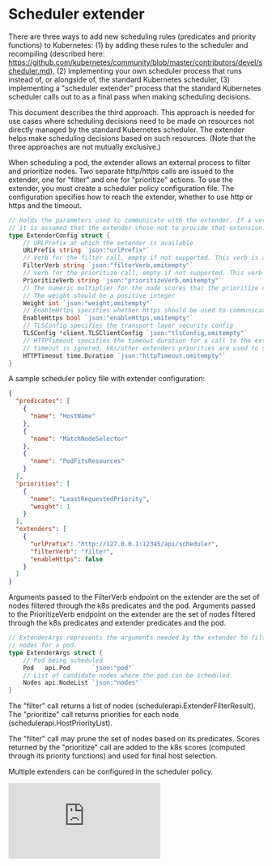 # Scheduler extender

There are three ways to add new scheduling rules (predicates and priority
functions) to Kubernetes: (1) by adding these rules to the scheduler and
recompiling (described here:
https://github.com/kubernetes/community/blob/master/contributors/devel/scheduler.md),
(2) implementing your own scheduler process that runs instead of, or alongside
of, the standard Kubernetes scheduler, (3) implementing a "scheduler extender"
process that the standard Kubernetes scheduler calls out to as a final pass when
making scheduling decisions.

This document describes the third approach. This approach is needed for use
cases where scheduling decisions need to be made on resources not directly
managed by the standard Kubernetes scheduler. The extender helps make scheduling
decisions based on such resources. (Note that the three approaches are not
mutually exclusive.)

When scheduling a pod, the extender allows an external process to filter and
prioritize nodes. Two separate http/https calls are issued to the extender, one
for "filter" and one for "prioritize" actions. To use the extender, you must
create a scheduler policy configuration file. The configuration specifies how to
reach the extender, whether to use http or https and the timeout.

```go
// Holds the parameters used to communicate with the extender. If a verb is unspecified/empty,
// it is assumed that the extender chose not to provide that extension.
type ExtenderConfig struct {
	// URLPrefix at which the extender is available
	URLPrefix string `json:"urlPrefix"`
	// Verb for the filter call, empty if not supported. This verb is appended to the URLPrefix when issuing the filter call to extender.
	FilterVerb string `json:"filterVerb,omitempty"`
	// Verb for the prioritize call, empty if not supported. This verb is appended to the URLPrefix when issuing the prioritize call to extender.
	PrioritizeVerb string `json:"prioritizeVerb,omitempty"`
	// The numeric multiplier for the node scores that the prioritize call generates.
	// The weight should be a positive integer
	Weight int `json:"weight,omitempty"`
	// EnableHttps specifies whether https should be used to communicate with the extender
	EnableHttps bool `json:"enableHttps,omitempty"`
	// TLSConfig specifies the transport layer security config
	TLSConfig *client.TLSClientConfig `json:"tlsConfig,omitempty"`
	// HTTPTimeout specifies the timeout duration for a call to the extender. Filter timeout fails the scheduling of the pod. Prioritize
	// timeout is ignored, k8s/other extenders priorities are used to select the node.
	HTTPTimeout time.Duration `json:"httpTimeout,omitempty"`
}
```

A sample scheduler policy file with extender configuration:

```json
{
  "predicates": [
    {
      "name": "HostName"
    },
    {
      "name": "MatchNodeSelector"
    },
    {
      "name": "PodFitsResources"
    }
  ],
  "priorities": [
    {
      "name": "LeastRequestedPriority",
      "weight": 1
    }
  ],
  "extenders": [
    {
      "urlPrefix": "http://127.0.0.1:12345/api/scheduler",
      "filterVerb": "filter",
      "enableHttps": false
    }
  ]
}
```

Arguments passed to the FilterVerb endpoint on the extender are the set of nodes
filtered through the k8s predicates and the pod. Arguments passed to the
PrioritizeVerb endpoint on the extender are the set of nodes filtered through
the k8s predicates and extender predicates and the pod.

```go
// ExtenderArgs represents the arguments needed by the extender to filter/prioritize
// nodes for a pod.
type ExtenderArgs struct {
	// Pod being scheduled
	Pod   api.Pod      `json:"pod"`
	// List of candidate nodes where the pod can be scheduled
	Nodes api.NodeList `json:"nodes"`
}
```

The "filter" call returns a list of nodes (schedulerapi.ExtenderFilterResult). The "prioritize" call
returns priorities for each node (schedulerapi.HostPriorityList).

The "filter" call may prune the set of nodes based on its predicates. Scores
returned by the "prioritize" call are added to the k8s scores (computed through
its priority functions) and used for final host selection.

Multiple extenders can be configured in the scheduler policy.

<!-- BEGIN MUNGE: GENERATED_ANALYTICS -->
[![Analytics](https://kubernetes-site.appspot.com/UA-36037335-10/GitHub/docs/design/scheduler_extender.md?pixel)]()
<!-- END MUNGE: GENERATED_ANALYTICS -->

